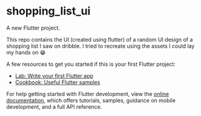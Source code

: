 # shopping_list_ui

A new Flutter project.

This repo contains the UI (created using flutter) of a random UI design of a shopping list I saw on dribble. I tried to recreate using the assets I could lay my hands on 😁

A few resources to get you started if this is your first Flutter project:

- [Lab: Write your first Flutter app](https://docs.flutter.dev/get-started/codelab)
- [Cookbook: Useful Flutter samples](https://docs.flutter.dev/cookbook)

For help getting started with Flutter development, view the
[online documentation](https://docs.flutter.dev/), which offers tutorials,
samples, guidance on mobile development, and a full API reference.
